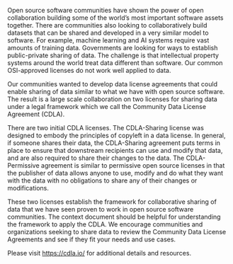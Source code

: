 Open source software communities have shown the power of open
collaboration building some of the world’s most important software
assets together. There are communities also looking to collaboratively
build datasets that can be shared and developed in a very similar
model to software. For example, machine learning and AI systems
require vast amounts of training data. Governments are looking for
ways to establish public-private sharing of data. The challenge is
that intellectual property systems around the world treat data
different than software. Our common OSI-approved licenses do not work
well applied to data.

Our communities wanted to develop data license agreements that could
enable sharing of data similar to what we have with open source
software. The result is a large scale collaboration on two licenses
for sharing data under a legal framework which we call the Community
Data License Agreement (CDLA).

There are two initial CDLA licenses. The CDLA-Sharing license was
designed to embody the principles of copyleft in a data license. In
general, if someone shares their data, the CDLA-Sharing agreement puts
terms in place to ensure that downstream recipients can use and modify
that data, and are also required to share their changes to the data.
The CDLA-Permissive agreement is similar to permissive open source
licenses in that the publisher of data allows anyone to use, modify
and do what they want with the data with no obligations to share any
of their changes or modifications.

These two licenses establish the framework for collaborative sharing
of data that we have seen proven to work in open source software
communities. The context document should be helpful for understanding
the framework to apply the CDLA. We encourage communities and
organizations seeking to share data to review the Community Data
License Agreements and see if they fit your needs and use cases.

Please visit https://cdla.io/ for additional details and resources.
